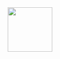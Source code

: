 <div id="header" align="center">
  <img src="[https://media.giphy.com/media/M9gbBd9nbDrOTu1Mqx/giphy.gif](https://media.giphy.com/media/v1.Y2lkPTc5MGI3NjExZ2FmNDNjc2UxenNxbGtzZ2t1dHl5MjZ4a2c4ZHp3dTlyMzRqYzAwaiZlcD12MV9pbnRlcm5hbF9naWZfYnlfaWQmY3Q9Zw/Ah3zHH7hvsSB2/giphy.gif)https://media.giphy.com/media/v1.Y2lkPTc5MGI3NjExZ2FmNDNjc2UxenNxbGtzZ2t1dHl5MjZ4a2c4ZHp3dTlyMzRqYzAwaiZlcD12MV9pbnRlcm5hbF9naWZfYnlfaWQmY3Q9Zw/Ah3zHH7hvsSB2/giphy.gif" width="100"/>
</div>
